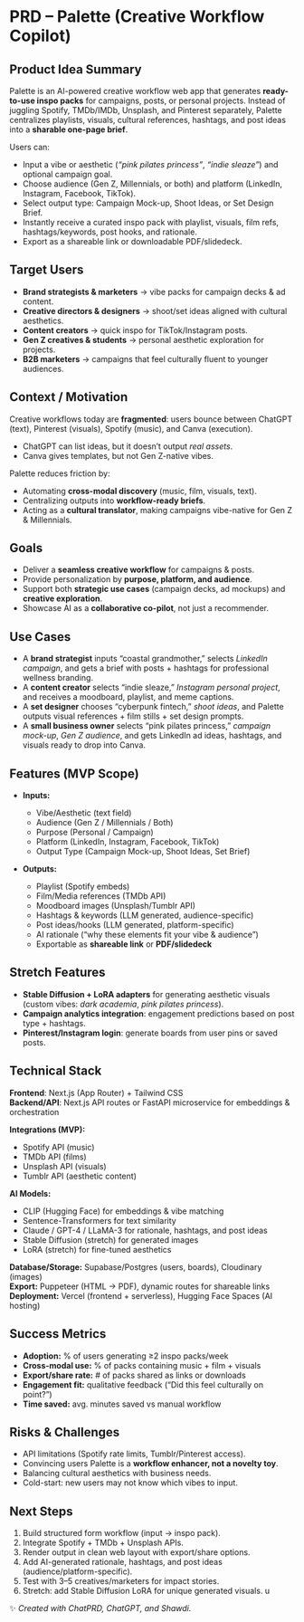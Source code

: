 # PRD – Palette (Creative Workflow Copilot)

## Product Idea Summary
Palette is an AI-powered creative workflow web app that generates **ready-to-use inspo packs** for campaigns, posts, or personal projects. Instead of juggling Spotify, TMDb/IMDb, Unsplash, and Pinterest separately, Palette centralizes playlists, visuals, cultural references, hashtags, and post ideas into a **sharable one-page brief**.  

Users can:
- Input a vibe or aesthetic (*“pink pilates princess”*, *“indie sleaze”*) and optional campaign goal.  
- Choose audience (Gen Z, Millennials, or both) and platform (LinkedIn, Instagram, Facebook, TikTok).  
- Select output type: Campaign Mock-up, Shoot Ideas, or Set Design Brief.  
- Instantly receive a curated inspo pack with playlist, visuals, film refs, hashtags/keywords, post hooks, and rationale.  
- Export as a shareable link or downloadable PDF/slidedeck.  

## Target Users
- **Brand strategists & marketers** → vibe packs for campaign decks & ad content.  
- **Creative directors & designers** → shoot/set ideas aligned with cultural aesthetics.  
- **Content creators** → quick inspo for TikTok/Instagram posts.  
- **Gen Z creatives & students** → personal aesthetic exploration for projects.  
- **B2B marketers** → campaigns that feel culturally fluent to younger audiences.  


## Context / Motivation
Creative workflows today are **fragmented**: users bounce between ChatGPT (text), Pinterest (visuals), Spotify (music), and Canva (execution).  
- ChatGPT can list ideas, but it doesn’t output *real assets*.  
- Canva gives templates, but not Gen Z-native vibes.  

Palette reduces friction by:  
- Automating **cross-modal discovery** (music, film, visuals, text).  
- Centralizing outputs into **workflow-ready briefs**.  
- Acting as a **cultural translator**, making campaigns vibe-native for Gen Z & Millennials.  


## Goals
- Deliver a **seamless creative workflow** for campaigns & posts.  
- Provide personalization by **purpose, platform, and audience**.  
- Support both **strategic use cases** (campaign decks, ad mockups) and **creative exploration**.  
- Showcase AI as a **collaborative co-pilot**, not just a recommender.  


## Use Cases
- A **brand strategist** inputs “coastal grandmother,” selects *LinkedIn campaign*, and gets a brief with posts + hashtags for professional wellness branding.  
- A **content creator** selects “indie sleaze,” *Instagram personal project*, and receives a moodboard, playlist, and meme captions.  
- A **set designer** chooses “cyberpunk fintech,” *shoot ideas*, and Palette outputs visual references + film stills + set design prompts.  
- A **small business owner** selects “pink pilates princess,” *campaign mock-up*, *Gen Z audience*, and gets LinkedIn ad ideas, hashtags, and visuals ready to drop into Canva.  


## Features (MVP Scope)
- **Inputs:**  
  - Vibe/Aesthetic (text field)  
  - Audience (Gen Z / Millennials / Both)  
  - Purpose (Personal / Campaign)  
  - Platform (LinkedIn, Instagram, Facebook, TikTok)  
  - Output Type (Campaign Mock-up, Shoot Ideas, Set Brief)  

- **Outputs:**  
  - Playlist (Spotify embeds)  
  - Film/Media references (TMDb API)  
  - Moodboard images (Unsplash/Tumblr API)  
  - Hashtags & keywords (LLM generated, audience-specific)  
  - Post ideas/hooks (LLM generated, platform-specific)  
  - AI rationale (“why these elements fit your vibe & audience”)  
  - Exportable as **shareable link** or **PDF/slidedeck**  


## Stretch Features
- **Stable Diffusion + LoRA adapters** for generating aesthetic visuals (custom vibes: *dark academia*, *pink pilates princess*).  
- **Campaign analytics integration**: engagement predictions based on post type + hashtags.  
- **Pinterest/Instagram login**: generate boards from user pins or saved posts.  


## Technical Stack
**Frontend**: Next.js (App Router) + Tailwind CSS  
**Backend/API**: Next.js API routes or FastAPI microservice for embeddings & orchestration  

**Integrations (MVP):**  
- Spotify API (music)  
- TMDb API (films)  
- Unsplash API (visuals)  
- Tumblr API (aesthetic content)  

**AI Models:**  
- CLIP (Hugging Face) for embeddings & vibe matching  
- Sentence-Transformers for text similarity  
- Claude / GPT-4 / LLaMA-3 for rationale, hashtags, and post ideas  
- Stable Diffusion (stretch) for generated images  
- LoRA (stretch) for fine-tuned aesthetics  

**Database/Storage:** Supabase/Postgres (users, boards), Cloudinary (images)  
**Export:** Puppeteer (HTML → PDF), dynamic routes for shareable links  
**Deployment:** Vercel (frontend + serverless), Hugging Face Spaces (AI hosting)  


## Success Metrics
- **Adoption:** % of users generating ≥2 inspo packs/week  
- **Cross-modal use:** % of packs containing music + film + visuals  
- **Export/share rate:** # of packs shared as links or downloads  
- **Engagement fit:** qualitative feedback (“Did this feel culturally on point?”)  
- **Time saved:** avg. minutes saved vs manual workflow  


## Risks & Challenges
- API limitations (Spotify rate limits, Tumblr/Pinterest access).  
- Convincing users Palette is a **workflow enhancer, not a novelty toy**.  
- Balancing cultural aesthetics with business needs.  
- Cold-start: new users may not know which vibes to input.  


## Next Steps
1. Build structured form workflow (input → inspo pack).  
2. Integrate Spotify + TMDb + Unsplash APIs.  
3. Render output in clean web layout with export/share options.  
4. Add AI-generated rationale, hashtags, and post ideas (audience/platform-specific).  
5. Test with 3–5 creatives/marketers for impact stories.  
6. Stretch: add Stable Diffusion LoRA for unique generated visuals.  u

✨ *Created with ChatPRD, ChatGPT, and Shawdi.*  
